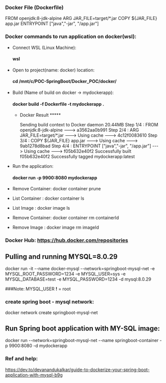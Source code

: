 ### Docker File (Dockerfile)

FROM openjdk:8-jdk-alpine
ARG JAR_FILE=target/*.jar
COPY ${JAR_FILE} app.jar
ENTRYPOINT ["java","-jar", "/app.jar"]

### Docker commands to run application on docker(wsl):

* Connect WSL (Linux Machine):
    #### wsl
* Open to project(name: docker) location:
    #### cd /mnt/c/POC-SpringBoot/Docker_POC/docker/
* Build (Name of build on docker -> mydockerapp):
    ####  docker build -f Dockerfile -t mydockerapp .
  * Docker Result *****
  
    Sending build context to Docker daemon  20.44MB
      Step 1/4 : FROM openjdk:8-jdk-alpine
      ---> a3562aa0b991
      Step 2/4 : ARG JAR_FILE=target/*.jar
      ---> Using cache
      ---> 4c12f0083610
      Step 3/4 : COPY ${JAR_FILE} app.jar
      ---> Using cache
      ---> 9ab1278d8bad
      Step 4/4 : ENTRYPOINT ["java","-jar", "/app.jar"]
      ---> Using cache
      ---> f05b632e40f2
      Successfully built f05b632e40f2
      Successfully tagged mydockerapp:latest
  

* Run the application:
    #### docker run -p 9900:8080 mydockerapp

* Remove Container:  docker container prune
* List Container  :  docker container ls
* List Image      :  docker image ls
* Remove Container:  docker container rm containerId
* Remove Image    :  docker image rm imageId

### Docker Hub: https://hub.docker.com/repositories

## Pulling and running MYSQL=8.0.29

docker run -it --name docker-mysql --network=springboot-mysql-net -e MYSQL_ROOT_PASSWORD=1234 -e MYSQL_USER=sys -e MYSQL_DATABASE=test -e MYSQL_PASSWORD=1234 -d mysql:8.0.29

###Note: MYSQL_USER **!** = root

### create spring boot - mysql network:
docker network create springboot-mysql-net


## Run Spring boot application with MY-SQL image:

docker run --network=springboot-mysql-net --name springboot-container -p 9900:8080 -d mydockerapp


### Ref and help: 
https://dev.to/devanandukalkar/guide-to-dockerize-your-spring-boot-application-with-mysql-b9g
